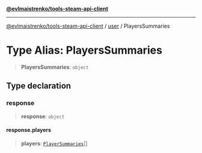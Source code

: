 [**@evlmaistrenko/tools-steam-api-client**](../../../README.md)

---

[@evlmaistrenko/tools-steam-api-client](../../../README.md) / [user](../README.md) / PlayersSummaries

# Type Alias: PlayersSummaries

> **PlayersSummaries**: `object`

## Type declaration

### response

> **response**: `object`

#### response.players

> **players**: [`PlayerSummaries`](PlayerSummaries.md)[]
